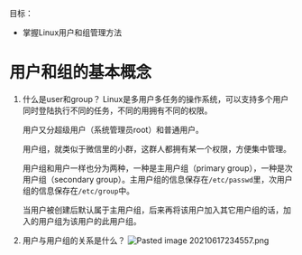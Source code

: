 目标：

- 掌握Linux用户和组管理方法



# 用户和组的基本概念

1. 什么是user和group？
   Linux是多用户多任务的操作系统，可以支持多个用户同时登陆执行不同的任务，不同的用拥有不同的权限。

   

   用户又分超级用户（系统管理员root）和普通用户。

   

   用户组，就类似于微信里的小群，这群人都拥有某一个权限，方便集中管理。

   

   用户组和用户一样也分为两种，一种是主用户组（primary group），一种是次用户组（secondary group）。主用户组的信息保存在`/etc/passwd`里，次用户组的信息保存在`/etc/group`中。

   

   当用户被创建后默认属于主用户组，后来再将该用户加入其它用户组的话，加入的用户组为该用户的此用户组。

   

2. 用户与用户组的关系是什么？
   ![Pasted image 20210617234557.png](/Users/fz/Desktop/git-learning-journey/Linux/images/image-20210617114553.png)

